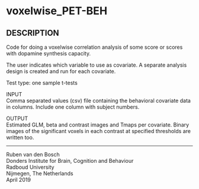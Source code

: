 # voxelwise_PET-BEH

## DESCRIPTION
Code for doing a voxelwise correlation analysis of some score or scores
with dopamine synthesis capacity.

The user indicates which variable to use as covariate. A separate
analysis design is created and run for each covariate. 

Test type: one sample t-tests

INPUT  
Comma separated values (csv) file containing the behavioral covariate
data in columns. Include one column with subject numbers.
 
OUTPUT  
Estimated GLM, beta and contrast images and Tmaps per covariate. Binary
images of the significant voxels in each contrast at specified thresholds
are written too. 
 
-------------------------------------------------------------------------
Ruben van den Bosch  
Donders Institute for Brain, Cognition and Behaviour  
Radboud University  
Nijmegen, The Netherlands  
April 2019  

